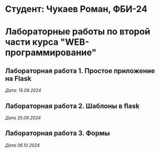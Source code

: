 # Студент: Чукаев Роман, ФБИ-24

# Лабораторные работы по второй части курса "WEB-программирование"

## Лабораторная работа 1. Простое приложение на Flask

*Дата: 15.09.2024*

## Лабораторная работа 2. Шаблоны в flask

*Дата 25.09.2024*

## Лабораторная работа 3. Формы

*Дата 06.10.2024*
